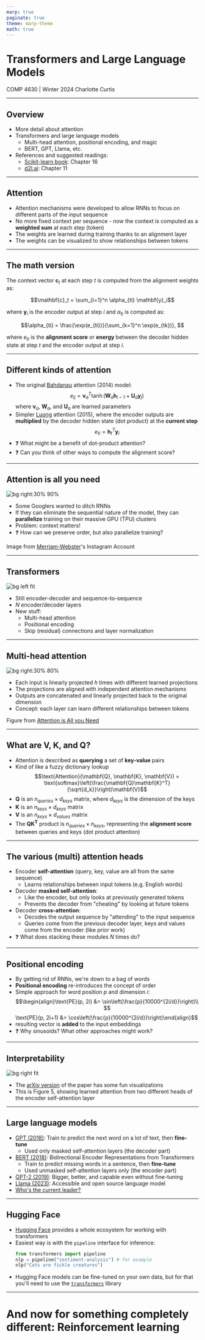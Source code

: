 ```yaml
---
marp: true
paginate: true
theme: marp-theme
math: true
---
```


<!-- 
_class: invert lead
_paginate: skip
 -->

# Transformers and Large Language Models

COMP 4630 | Winter 2024
Charlotte Curtis

---

## Overview
- More detail about attention
- Transformers and large language models
    - Multi-head attention, positional encoding, and magic
    - BERT, GPT, Llama, etc.
- References and suggested readings:
    - [Scikit-learn book](https://librarysearch.mtroyal.ca/discovery/fulldisplay?context=L&vid=01MTROYAL_INST:02MTROYAL_INST&search_scope=MRULibrary&isFrbr=true&tab=MRULibraryResources&docid=alma9923265933604656): Chapter 16
    - [d2l.ai](https://d2l.ai/): Chapter 11

---

## Attention
- Attention mechanisms were developed to allow RNNs to focus on different parts of the input sequence
- No more fixed context per sequence - now the context is computed as a **weighted sum** at each step (token)
- The weights are learned during training thanks to an alignment layer
- The weights can be visualized to show relationships between tokens

---

## The math version
The context vector $\mathbf{c}_t$ at each step $t$ is computed from the alignment weights as:

$$\mathbf{c}_t = \sum_{i=1}^n \alpha_{ti} \mathbf{y}_i$$

where $\mathbf{y}_i$ is the encoder output at step $i$ and $\alpha_{ti}$ is computed as:

$$\alpha_{ti} = \frac{\exp(e_{ti})}{\sum_{k=1}^n \exp(e_{tk})}, $$

where $e_{ti}$ is the **alignment score** or **energy** between the decoder hidden state at step $t$ and the encoder output at step $i$.

---

## Different kinds of attention
- The original [Bahdanau](https://arxiv.org/abs/1409.0473) attention (2014) model:
    $$e_{ij} = \mathbf{v}_a^T \tanh(\mathbf{W}_a\mathbf{h}_{i-1}  + \mathbf{U}_a\mathbf{y}_j)$$
    where $\mathbf{v}_a$, $\mathbf{W}_a$, and $\mathbf{U}_a$ are learned parameters
- Simpler [Luong](https://arxiv.org/abs/1508.04025) attention (2015), where the encoder outputs are **multiplied** by the decoder hidden state (dot product) at the **current step**
    $$e_{ti} = \mathbf{h}_t^T \mathbf{y}_{i}$$
- :question: What might be a benefit of dot-product attention?
- :question: Can you think of other ways to compute the alignment score?

---

## Attention is all you need

![bg right:30% 90%](figs/buff.png)

- Some Googlers wanted to ditch RNNs
- If they can eliminate the sequential nature of the model, they can **parallelize** training on their massive GPU (TPU) clusters
- Problem: context matters!
- :question: How can we preserve order, but also parallelize training?

<footer>Image from <a href="https://www.instagram.com/p/C4BD3Larvun/">Merriam-Webster</a>'s Instagram Account</footer>

---

## Transformers

![bg left fit](figs/fig16-8.png)

- Still encoder-decoder and sequence-to-sequence
- $N$ encoder/decoder layers
- New stuff:
    - Multi-head attention
    - Positional encoding  
    - Skip (residual) connections and layer normalization

---

## Multi-head attention
![bg right:30% 80%](figs/multi-head_attention.png)

- Each input is linearly projected $h$ times with different learned projections
- The projections are aligned with independent attention mechanisms
- Outputs are concatenated and linearly projected back to the original dimension
- Concept: each layer can learn different relationships between tokens

<footer>Figure from <a href="https://arxiv.org/abs/1706.03762">Attention is All you Need</a></footer>

---

## What are V, K, and Q?
- Attention is described as **querying** a set of **key-value** pairs
- Kind of like a fuzzy dictionary lookup
    $$\text{Attention}(\mathbf{Q}, \mathbf{K}, \mathbf{V}) = \text{softmax}\left(\frac{\mathbf{Q}\mathbf{K}^T}{\sqrt{d_k}}\right)\mathbf{V}$$
- $\mathbf{Q}$ is an $n_{queries} \times d_{keys}$ matrix, where $d_{keys}$ is the dimension of the keys
- $\mathbf{K}$ is an $n_{keys} \times d_{keys}$ matrix
- $\mathbf{V}$ is an $n_{keys} \times d_{values}$ matrix
- The $\mathbf{QK^T}$ product is $n_{queries} \times n_{keys}$, representing the **alignment score** between queries and keys (dot product attention)

---

## The various (multi) attention heads
- Encoder **self-attention** (query, key, value are all from the same sequence)
    - Learns relationships between input tokens (e.g. English words)
- Decoder **masked self-attention**:
    - Like the encoder, but only looks at previously generated tokens
    - Prevents the decoder from "cheating" by looking at future tokens
- Decoder **cross-attention**:
    - Decodes the output sequence by "attending" to the input sequence
    - Queries come from the previous decoder layer, keys and values come from the encoder (like prior work)
- :question: What does stacking these modules $N$ times do?

---

## Positional encoding
- By getting rid of RNNs, we're down to a bag of words
- **Positional encoding** re-introduces the concept of order
- Simple approach for word position $p$ and dimension $i$:
    $$\begin{align}\text{PE}(p, 2i) &= \sin\left(\frac{p}{10000^{2i/d}}\right)\\
    $$\text{PE}(p, 2i+1) &= \cos\left(\frac{p}{10000^{2i/d}}\right)\end{align}$$
- resulting vector is **added** to the input embeddings
- :question: Why sinusoids? What other approaches might work?

---

## Interpretability
![bg right fit](figs/attention-viz.png)

- The [arXiv version](https://arxiv.org/pdf/1706.03762v7.pdf) of the paper has some fun visualizations
- This is Figure 5, showing learned attention from two different heads of the encoder self-attention layer

---

## Large language models
- [GPT (2018)](https://openai.com/research/language-unsupervised): Train to predict the next word on a lot of text, then **fine-tune**
    - Used only masked self-attention layers (the decoder part)
- [BERT (2018)](https://arxiv.org/abs/1810.04805): Bidirectional Encoder Representations from Transformers
    - Train to predict missing words in a sentence, then **fine-tune**
    - Used unmasked self-attention layers only (the encoder part)
- [GPT-2 (2019)](https://openai.com/research/language-unsupervised): Bigger, better, and capable even without fine-tuning
- [Llama (2023)](https://arxiv.org/abs/2302.13971): Accessible and open source language model
- [Who's the current leader?](https://gluebenchmark.com/leaderboard)

---

## Hugging Face
- [Hugging Face](https://huggingface.co/) provides a whole ecosystem for working with transformers
- Easiest way is with the `pipeline` interface for inference:
    ```python
    from transformers import pipeline
    nlp = pipeline("sentiment-analysis") # for example
    nlp("Cats are fickle creatures")
    ```
- Hugging Face models can be fine-tuned on your own data, but for that you'll need to use the [`transformers`](https://huggingface.co/transformers/) library

---

<!-- 
_class: invert lead
_paginate: skip
 -->
# And now for something completely different: Reinforcement learning